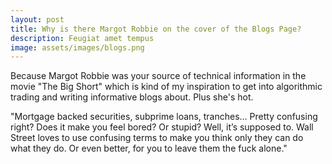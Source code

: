 ```yaml
---
layout: post
title: Why is there Margot Robbie on the cover of the Blogs Page?
description: Feugiat amet tempus
image: assets/images/blogs.png
---
```


Because Margot Robbie was your source of technical information in the movie "The Big Short" which is kind of my inspiration to get into algorithmic trading and writing informative blogs about. Plus she's hot.

"Mortgage backed securities,
subprime loans, tranches… Pretty
confusing right? Does it make you
feel bored? Or stupid? Well, it’s
supposed to. Wall Street loves to
use confusing terms to make you
think only they can do what they
do. Or even better, for you to
leave them the fuck alone."
